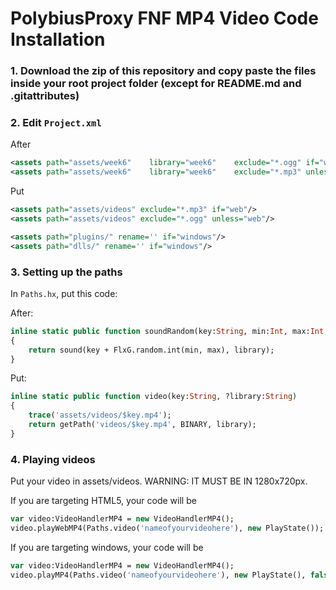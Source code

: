 # PolybiusProxy FNF MP4 Video Code Installation
  
### 1. Download the zip of this repository and copy paste the files inside your root project folder (except for README.md and .gitattributes)
### 2. Edit `Project.xml`

After

```xml
<assets path="assets/week6"    library="week6"    exclude="*.ogg" if="web"/>
<assets path="assets/week6"    library="week6"    exclude="*.mp3" unless="web"/>
```

Put

```xml
<assets path="assets/videos" exclude="*.mp3" if="web"/>
<assets path="assets/videos" exclude="*.ogg" unless="web"/>

<assets path="plugins/" rename='' if="windows"/>
<assets path="dlls/" rename='' if="windows"/>
```

### 3. Setting up the paths

In `Paths.hx`, put this code:

After:
```haxe	
inline static public function soundRandom(key:String, min:Int, max:Int, ?library:String)
{
	return sound(key + FlxG.random.int(min, max), library);
}
```

Put:
```haxe
inline static public function video(key:String, ?library:String)
{
	trace('assets/videos/$key.mp4');
	return getPath('videos/$key.mp4', BINARY, library);
}
```

### 4. Playing videos

Put your video in assets/videos.
WARNING: IT MUST BE IN 1280x720px.

If you are targeting HTML5, your code will be

```haxe
var video:VideoHandlerMP4 = new VideoHandlerMP4();
video.playWebMP4(Paths.video('nameofyourvideohere'), new PlayState());
```

If you are targeting windows, your code will be

```haxe
var video:VideoHandlerMP4 = new VideoHandlerMP4();
video.playMP4(Paths.video('nameofyourvideohere'), new PlayState(), false, false, false);
```

